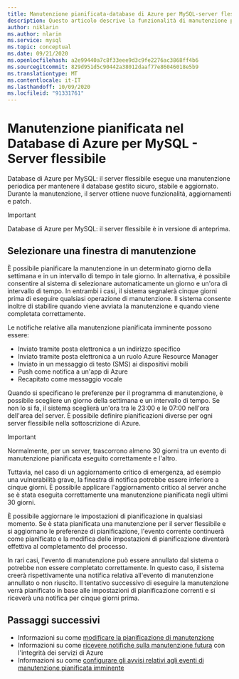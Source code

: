 ```yaml
---
title: Manutenzione pianificata-database di Azure per MySQL-server flessibile
description: Questo articolo descrive la funzionalità di manutenzione pianificata nel database di Azure per MySQL-flexible server.
author: niklarin
ms.author: nlarin
ms.service: mysql
ms.topic: conceptual
ms.date: 09/21/2020
ms.openlocfilehash: a2e99440a7c8f33eee9d3c9fe2276ac3868ff4b6
ms.sourcegitcommit: 829d951d5c90442a38012daaf77e86046018e5b9
ms.translationtype: MT
ms.contentlocale: it-IT
ms.lasthandoff: 10/09/2020
ms.locfileid: "91331761"
---
```

# <a name="scheduled-maintenance-in-azure-database-for-mysql--flexible-server"></a>Manutenzione pianificata nel Database di Azure per MySQL - Server flessibile

Database di Azure per MySQL: il server flessibile esegue una manutenzione periodica per mantenere il database gestito sicuro, stabile e aggiornato. Durante la manutenzione, il server ottiene nuove funzionalità, aggiornamenti e patch.

> [!IMPORTANT]
> Database di Azure per MySQL: il server flessibile è in versione di anteprima.

## <a name="select-a-maintenance-window"></a>Selezionare una finestra di manutenzione

È possibile pianificare la manutenzione in un determinato giorno della settimana e in un intervallo di tempo in tale giorno. In alternativa, è possibile consentire al sistema di selezionare automaticamente un giorno e un'ora di intervallo di tempo. In entrambi i casi, il sistema segnalerà cinque giorni prima di eseguire qualsiasi operazione di manutenzione. Il sistema consente inoltre di stabilire quando viene avviata la manutenzione e quando viene completata correttamente.

Le notifiche relative alla manutenzione pianificata imminente possono essere:

* Inviato tramite posta elettronica a un indirizzo specifico
* Inviato tramite posta elettronica a un ruolo Azure Resource Manager
* Inviato in un messaggio di testo (SMS) ai dispositivi mobili
* Push come notifica a un'app di Azure
* Recapitato come messaggio vocale

Quando si specificano le preferenze per il programma di manutenzione, è possibile scegliere un giorno della settimana e un intervallo di tempo. Se non lo si fa, il sistema sceglierà un'ora tra le 23:00 e le 07:00 nell'ora dell'area del server. È possibile definire pianificazioni diverse per ogni server flessibile nella sottoscrizione di Azure.

> [!IMPORTANT]
> Normalmente, per un server, trascorrono almeno 30 giorni tra un evento di manutenzione pianificata eseguito correttamente e l'altro.
>
> Tuttavia, nel caso di un aggiornamento critico di emergenza, ad esempio una vulnerabilità grave, la finestra di notifica potrebbe essere inferiore a cinque giorni. È possibile applicare l'aggiornamento critico al server anche se è stata eseguita correttamente una manutenzione pianificata negli ultimi 30 giorni.

È possibile aggiornare le impostazioni di pianificazione in qualsiasi momento. Se è stata pianificata una manutenzione per il server flessibile e si aggiornano le preferenze di pianificazione, l'evento corrente continuerà come pianificato e la modifica delle impostazioni di pianificazione diventerà effettiva al completamento del processo.

In rari casi, l'evento di manutenzione può essere annullato dal sistema o potrebbe non essere completato correttamente. In questo caso, il sistema creerà rispettivamente una notifica relativa all'evento di manutenzione annullato o non riuscito. Il tentativo successivo di eseguire la manutenzione verrà pianificato in base alle impostazioni di pianificazione correnti e si riceverà una notifica per cinque giorni prima.

## <a name="next-steps"></a>Passaggi successivi

* Informazioni su come [modificare la pianificazione di manutenzione](how-to-maintenance-portal.md)
* Informazioni su come [ricevere notifiche sulla manutenzione futura](../../service-health/service-notifications.md) con l'integrità dei servizi di Azure
* Informazioni su come [configurare gli avvisi relativi agli eventi di manutenzione pianificata imminente](../../service-health/resource-health-alert-monitor-guide.md)

